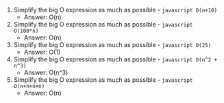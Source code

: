 1. Simplify the big O expression as much as possible - ```javascript O(n+10)```
    * Answer: O(n)
2. Simplify the big O expression as much as possible - ```javascript O(100*n)```
    * Answer: O(n)
3. Simplify the big O expression as much as possible - ```javascript O(25)```
    * Answer: O(1)
4. Simplify the big O expression as much as possible - ```javascript O(n^2 + n^3)```
    * Answer: O(n^3)
5. Simplify the big O expression as much as possible - ```javascript O(n+n+n+n)```
    * Answer: O(n)